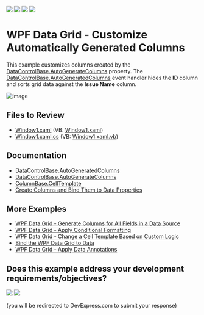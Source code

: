 <!-- default badges list -->
![](https://img.shields.io/endpoint?url=https://codecentral.devexpress.com/api/v1/VersionRange/128649597/22.2.2%2B)
[![](https://img.shields.io/badge/Open_in_DevExpress_Support_Center-FF7200?style=flat-square&logo=DevExpress&logoColor=white)](https://supportcenter.devexpress.com/ticket/details/E2019)
[![](https://img.shields.io/badge/📖_How_to_use_DevExpress_Examples-e9f6fc?style=flat-square)](https://docs.devexpress.com/GeneralInformation/403183)
[![](https://img.shields.io/badge/💬_Leave_Feedback-feecdd?style=flat-square)](#does-this-example-address-your-development-requirementsobjectives)
<!-- default badges end -->

# WPF Data Grid - Customize Automatically Generated Columns

This example customizes columns created by the [DataControlBase.AutoGenerateColumns](https://docs.devexpress.com/WPF/DevExpress.Xpf.Grid.DataControlBase.AutoGenerateColumns) property. The [DataControlBase.AutoGeneratedColumns](https://docs.devexpress.com/WPF/DevExpress.Xpf.Grid.DataControlBase.AutoGeneratedColumns) event handler hides the **ID** column and sorts grid data against the **Issue Name** column.

![image](https://user-images.githubusercontent.com/65009440/209656035-1c6a60c8-b783-4b0b-b38b-3ac67946d3e5.png)

## Files to Review

* [Window1.xaml](./CS/E2019/Window1.xaml) (VB: [Window1.xaml](./VB/E2019/Window1.xaml))
* [Window1.xaml.cs](./CS/E2019/Window1.xaml.cs) (VB: [Window1.xaml.vb](./VB/E2019/Window1.xaml.vb))

## Documentation

* [DataControlBase.AutoGeneratedColumns](https://docs.devexpress.com/WPF/DevExpress.Xpf.Grid.DataControlBase.AutoGeneratedColumns)
* [DataControlBase.AutoGenerateColumns](https://docs.devexpress.com/WPF/DevExpress.Xpf.Grid.DataControlBase.AutoGenerateColumns)
* [ColumnBase.CellTemplate](https://docs.devexpress.com/WPF/DevExpress.Xpf.Grid.ColumnBase.CellTemplate)
* [Create Columns and Bind Them to Data Properties](https://docs.devexpress.com/WPF/6094/controls-and-libraries/data-grid/grid-view-data-layout/columns-and-card-fields/create-columns-and-bind-them-to-data-properties)

## More Examples

* [WPF Data Grid - Generate Columns for All Fields in a Data Source](https://github.com/DevExpress-Examples/how-to-automatically-create-columns-for-all-fields-in-a-grids-datasource-e1521)
* [WPF Data Grid - Apply Conditional Formatting](https://github.com/DevExpress-Examples/how-to-apply-conditional-formatting-t135593)
* [WPF Data Grid - Change a Cell Template Based on Custom Logic](https://github.com/DevExpress-Examples/wpf-data-grid-change-cell-template-based-on-custom-logic)
* [Bind the WPF Data Grid to Data](https://github.com/DevExpress-Examples/how-to-bind-wpf-grid-to-data)
* [WPF Data Grid - Apply Data Annotations](https://github.com/DevExpress-Examples/how-to-apply-data-annotations-e2579)
<!-- feedback -->
## Does this example address your development requirements/objectives?

[<img src="https://www.devexpress.com/support/examples/i/yes-button.svg"/>](https://www.devexpress.com/support/examples/survey.xml?utm_source=github&utm_campaign=wpf-data-grid-customize-automatically-generated-columns&~~~was_helpful=yes) [<img src="https://www.devexpress.com/support/examples/i/no-button.svg"/>](https://www.devexpress.com/support/examples/survey.xml?utm_source=github&utm_campaign=wpf-data-grid-customize-automatically-generated-columns&~~~was_helpful=no)

(you will be redirected to DevExpress.com to submit your response)
<!-- feedback end -->
